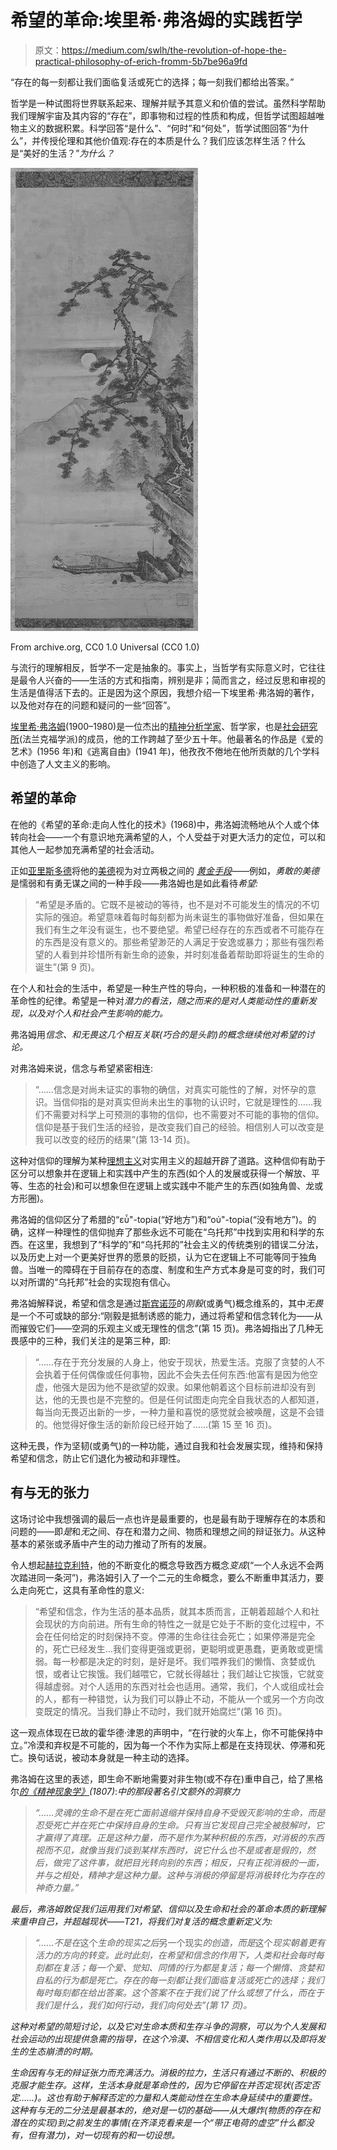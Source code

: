 # 希望的革命:埃里希·弗洛姆的实践哲学

> 原文：<https://medium.com/swlh/the-revolution-of-hope-the-practical-philosophy-of-erich-fromm-5b7be96a9fd>

“存在的每一刻都让我们面临复活或死亡的选择；每一刻我们都给出答案。”

哲学是一种试图将世界联系起来、理解并赋予其意义和价值的尝试。虽然科学帮助我们理解宇宙及其内容的“存在”，即事物和过程的性质和构成，但哲学试图超越唯物主义的数据积累。科学回答“是什么”、“何时”和“何处”，哲学试图回答“为什么”，并传授伦理和其他价值观:存在的本质是什么？我们应该怎样生活？什么是“美好的生活？”*为什么？*

![](img/b82cf9fbd73914aedfe1cf3cd41739ba.png)

From archive.org, CC0 1.0 Universal (CC0 1.0)

与流行的理解相反，哲学不一定是抽象的。事实上，当哲学有实际意义时，它往往是最令人兴奋的——生活的方式和指南，辨别是非；简而言之，经过反思和审视的生活是值得活下去的。正是因为这个原因，我想介绍一下埃里希·弗洛姆的著作，以及他对存在的问题和疑问的一些“回答”。

[埃里希·弗洛姆](https://en.wikipedia.org/wiki/Erich_Fromm)(1900–1980)是一位杰出的[精神分析学家](https://en.wikipedia.org/wiki/Humanistic_psychology)、哲学家，也是[社会研究所](https://en.wikipedia.org/wiki/Frankfurt_School)(法兰克福学派)的成员，他的工作跨越了至少五十年。他最著名的作品是《爱的艺术》(1956 年)和《逃离自由》(1941 年)，他孜孜不倦地在他所贡献的几个学科中创造了人文主义的影响。

## 希望的革命

在他的《希望的革命:走向人性化的技术》(1968)中，弗洛姆流畅地从个人或个体转向社会——一个有意识地充满希望的人，个人受益于对更大活力的定位，可以和其他人一起参加充满希望的社会活动。

正如[亚里斯多德](https://en.wikipedia.org/wiki/Aristotle)将他的[美德](https://en.wikipedia.org/wiki/Virtue#Aristotelian_virtue)视为对立两极之间的 [*黄金手段*](https://en.wikipedia.org/wiki/Golden_mean_(philosophy))——例如，*勇敢的美德*是懦弱和有勇无谋之间的一种手段——弗洛姆也是如此看待*希望:*

> “希望是矛盾的。它既不是被动的等待，也不是对不可能发生的情况的不切实际的强迫。希望意味着每时每刻都为尚未诞生的事物做好准备，但如果在我们有生之年没有诞生，也不要绝望。希望已经存在的东西或者不可能存在的东西是没有意义的。那些希望渺茫的人满足于安逸或暴力；那些有强烈希望的人看到并珍惜所有新生命的迹象，并时刻准备着帮助即将诞生的生命的诞生”(第 9 页)。

在个人和社会的生活中，希望是一种生产性的导向，一种积极的准备和一种潜在的革命性的纪律。希望是一种对*潜力的看法，随之而来的是对人类能动性的重新发现，以及对个人和社会产生影响的能力。*

弗洛姆用*信念、*和*无畏这几个相互关联(巧合的是头韵)的概念继续他对希望的讨论。*

对弗洛姆来说，信念与希望紧密相连:

> “……信念是对尚未证实的事物的确信，对真实可能性的了解，对怀孕的意识。当信仰指的是对真实但尚未出生的事物的认识时，它就是理性的……我们不需要对科学上可预测的事物的信仰，也不需要对不可能的事物的信仰。信仰是基于我们生活的经验，是改变我们自己的经验。相信别人可以改变是我可以改变的经历的结果”(第 13-14 页)。

这种对信仰的理解为某种[理想主义](https://en.wikipedia.org/wiki/Idealism)对实用主义的超越开辟了道路。这种信仰有助于区分可以想象并在逻辑上和实践中产生的东西(如个人的发展或获得一个解放、平等、生态的社会)和可以想象但在逻辑上或实践中不能产生的东西(如独角兽、龙或方形圈)。

弗洛姆的信仰区分了希腊的“εὖ"-topia(“好地方”)和“οὐ"-topia(“没有地方”)。的确，这样一种理性的信仰抛弃了那些永远不可能在“乌托邦”中找到实用和科学的东西。在这里，我想到了“科学的”和“乌托邦的”社会主义的传统类别的错误二分法，以及历史上对一个更美好世界的愿景的贬损，认为它在逻辑上不可能等同于独角兽。当唯一的障碍在于目前存在的态度、制度和生产方式本身是可变的时，我们可以对所谓的“乌托邦”社会的实现抱有信心。

弗洛姆解释说，希望和信念是通过[斯宾诺莎](https://en.wikipedia.org/wiki/Baruch_Spinoza)的*刚毅*(或勇气)概念维系的，其中*无畏*是一个不可或缺的部分:“刚毅是抵制诱惑的能力，通过将希望和信念转化为——从而摧毁它们——空洞的乐观主义或无理性的信念”(第 15 页)。弗洛姆指出了几种无畏感中的三种，我们关注的是第三种，即:

> “……存在于充分发展的人身上，他安于现状，热爱生活。克服了贪婪的人不会执着于任何偶像或任何事物，因此不会失去任何东西:他富有是因为他空虚，他强大是因为他不是欲望的奴隶。如果他朝着这个目标前进却没有到达，他的无畏也是不完整的。但是任何试图走向完全自我状态的人都知道，每当向无畏迈出新的一步，一种力量和喜悦的感觉就会被唤醒，这是不会错的。他觉得好像生活的新阶段已经开始了……(第 15 至 16 页)。

这种无畏，作为坚韧(或勇气)的一种功能，通过自我和社会发展实现，维持和保持希望和信念，防止它们退化为被动和非理性。

## 有与无的张力

这场讨论中我想强调的最后一点也许是最重要的，也是最有助于理解存在的本质和问题的——即*是*和*无*之间、存在和潜力之间、物质和理想之间的辩证张力。从这种基本的紧张或矛盾中产生的动力推动了所有的发展。

令人想起[赫拉克利特](https://en.wikipedia.org/wiki/Heraclitus)，他的不断变化的概念导致西方概念*变成*(“一个人永远不会两次踏进同一条河”)，弗洛姆引入了一个二元的生命概念，要么不断重申其活力，要么走向死亡，这具有革命性的意义:

> “希望和信念，作为生活的基本品质，就其本质而言，正朝着超越个人和社会现状的方向前进。所有生命的特性之一就是它处于不断的变化过程中，不会在任何给定的时刻保持不变。停滞的生命往往会死亡；如果停滞是完全的，死亡已经发生…我们变得更强或更弱，更聪明或更愚蠢，更勇敢或更懦弱。每一秒都是决定的时刻，是好是坏。我们喂养我们的懒惰、贪婪或仇恨，或者让它挨饿。我们越喂它，它就长得越壮；我们越让它挨饿，它就变得越虚弱。对个人适用的东西对社会也适用。通常，我们，个人或组成社会的人，都有一种错觉，认为我们可以静止不动，不能从一个或另一个方向改变既定的情况。当我们静止不动时，我们就开始腐烂”(第 16 页)。

这一观点体现在已故的霍华德·津恩的声明中，“在行驶的火车上，你不可能保持中立。”冷漠和弃权是不可能的，因为每一个不作为实际上都是在支持现状、停滞和死亡。换句话说，被动本身就是一种主动的选择。

弗洛姆在这里的表述，即生命不断地需要对非生物(或不存在)重申自己，给了黑格尔[*的《精神现象学》*](https://en.wikipedia.org/wiki/The_Phenomenology_of_Spirit)*(1807)*:*中的那段著名引文额外的洞察力*

> *“……灵魂的生命不是在死亡面前退缩并保持自身不受毁灭影响的生命，而是忍受死亡并在死亡中保持自身的生命。只有当它发现自己完全被肢解时，它才赢得了真理。正是这种力量，而不是作为某种积极的东西，对消极的东西视而不见，就像当我们谈到某样东西时，说它什么也不是或者是假的，然后，做完了这件事，就把目光转向别的东西；相反，只有正视消极的一面，并与之相处，精神才是这种力量。这种与消极的停留是将消极转化为存在的神奇力量。”*

*最后，弗洛姆敦促我们运用我们对希望、信仰以及生命和社会的革命本质的新理解来重申自己，并超越现状——T21，将我们对复活的概念重新定义为:*

> *“……不是在*这个*生命的现实之后*另一个现实*的创造，而是*这个*现实朝着更有活力的方向的转变。此时此刻，在希望和信念的作用下，人类和社会每时每刻都在复活；每一个爱、觉知、同情的行为都是复活；每一个懒惰、贪婪和自私的行为都是死亡。存在的每一刻都让我们面临复活或死亡的选择；我们每时每刻都在给出答案。这个答案不在于我们说了什么或想了什么，而在于我们是什么，我们如何行动，我们向何处去”(第 17 页)。*

*这种对希望的简短讨论，以及它对生命本质和生存斗争的洞察，可以为个人发展和社会运动的出现提供急需的指导，在这个冷漠、不相信变化和人类作用以及即将发生的生态崩溃的时期。*

*生命因有与无的辩证张力而充满活力。消极的拉力，生活只有通过不断的、积极的克服才能生存。这样，生活本身就是革命性的，因为它停留在并否定现状(否定否定……)。这也有助于解释否定的力量和人类能动性在生命本身延续中的重要性。这种有与无的二分法是最基本的，绝对是一切的基础——从大爆炸(物质的存在和潜在的实现)到之前发生的事情(在齐泽克看来是一个“带正电荷的虚空”什么都没有，但有潜力)，对一切现有的和一切设想。*